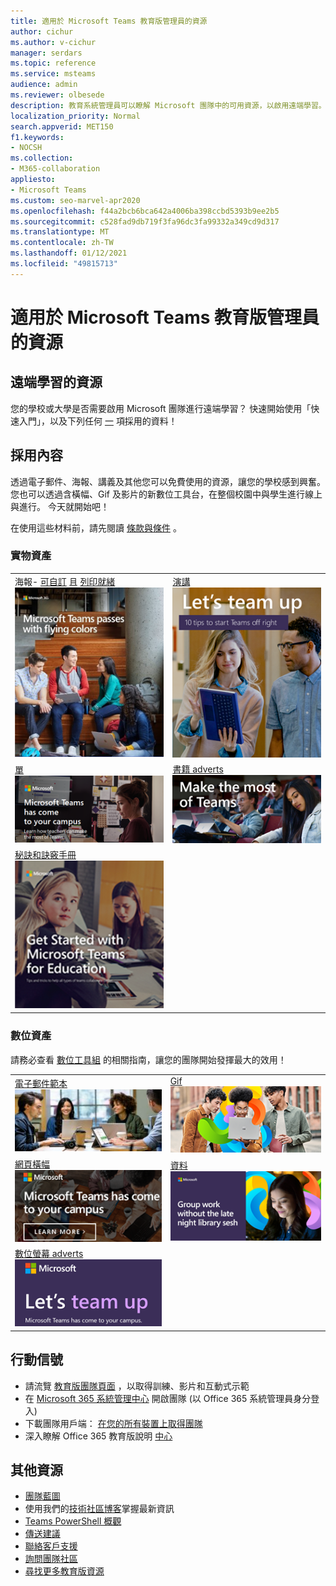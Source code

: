 ```yaml
---
title: 適用於 Microsoft Teams 教育版管理員的資源
author: cichur
ms.author: v-cichur
manager: serdars
ms.topic: reference
ms.service: msteams
audience: admin
ms.reviewer: olbesede
description: 教育系統管理員可以瞭解 Microsoft 團隊中的可用資源，以啟用遠端學習。
localization_priority: Normal
search.appverid: MET150
f1.keywords:
- NOCSH
ms.collection:
- M365-collaboration
appliesto:
- Microsoft Teams
ms.custom: seo-marvel-apr2020
ms.openlocfilehash: f44a2bcb6bca642a4006ba398ccbd5393b9ee2b5
ms.sourcegitcommit: c528fad9db719f3fa96dc3fa99332a349cd9d317
ms.translationtype: MT
ms.contentlocale: zh-TW
ms.lasthandoff: 01/12/2021
ms.locfileid: "49815713"
---
```

<a name="microsoft-teams-resources-for-education-admins"></a>適用於 Microsoft Teams 教育版管理員的資源
==============================================

## <a name="resources-for-remote-learning"></a>遠端學習的資源

您的學校或大學是否需要啟用 Microsoft 團隊進行遠端學習？ 快速開始使用「快速入門」，以及下列任何 [一](https://github.com/MicrosoftDocs/OfficeDocs-SkypeForBusiness/blob/live/Teams/downloads/edu-resources/teams-for-education-getting-started-1-pager.pdf?raw=true) 項採用的資料！

## <a name="adoption-content"></a>採用內容

透過電子郵件、海報、講義及其他您可以免費使用的資源，讓您的學校感到興奮。 您也可以透過含橫幅、Gif 及影片的新數位工具台，在整個校園中與學生進行線上與進行。 今天就開始吧！

在使用這些材料前，請先閱讀 [條款與條件](https://github.com/MicrosoftDocs/OfficeDocs-SkypeForBusiness/blob/live/Teams/downloads/edu-resources/license_agreement_teams_for_education.pdf?raw=true) 。

### <a name="physical-assets"></a>實物資產

| |  |
|---------|---------|
|海報- [可自訂](https://github.com/MicrosoftDocs/OfficeDocs-SkypeForBusiness/blob/live/Teams/downloads/edu-resources/posters-customizable.zip?raw=true) 且 [列印就緒](https://github.com/MicrosoftDocs/OfficeDocs-SkypeForBusiness/blob/live/Teams/downloads/edu-resources/posters-print-ready.zip?raw=true)<br>![標牌的螢幕擷取畫面](media/edu-adoption-posters.png)     |[演講](https://github.com/MicrosoftDocs/OfficeDocs-SkypeForBusiness/blob/live/Teams/downloads/edu-resources/handouts.zip?raw=true)<br>![講義的螢幕擷取畫面](media/edu-adoption-handouts.png)|
|[單](https://github.com/MicrosoftDocs/OfficeDocs-SkypeForBusiness/blob/live/Teams/downloads/edu-resources/flyers.zip?raw=true)<br>![傳單的螢幕擷取畫面](media/edu-adoption-flyers.png)   |[書籍 adverts](https://github.com/MicrosoftDocs/OfficeDocs-SkypeForBusiness/blob/live/Teams/downloads/edu-resources/book-adverts.zip?raw=true)<br>![書籍啟用廣告的螢幕擷取畫面](media/edu-adoption-book-adverts.png)         |
|[秘訣和訣竅手冊](https://github.com/MicrosoftDocs/OfficeDocs-SkypeForBusiness/blob/live/Teams/downloads/edu-resources/get-started-tips-tricks.zip?raw=true)<br> ![螢幕擷取畫面](media/edu-adoption-get-started.png)    |

### <a name="digital-assets"></a>數位資產

請務必查看 [數位工具組](https://github.com/MicrosoftDocs/OfficeDocs-SkypeForBusiness/blob/live/Teams/downloads/edu-resources/digital-toolkit-guidance.zip?raw=true) 的相關指南，讓您的團隊開始發揮最大的效用！ 

|  |  |
|---------|---------|
|[電子郵件範本](https://github.com/MicrosoftDocs/OfficeDocs-SkypeForBusiness/blob/live/Teams/downloads/edu-resources/email-templates.zip?raw=true)<br> ![螢幕擷取畫面](media/edu-adoption-email-templates.png)    |[Gif](https://github.com/MicrosoftDocs/OfficeDocs-SkypeForBusiness/blob/live/Teams/downloads/edu-resources/gifs.zip?raw=true) <br> ![GIF 中的螢幕擷取畫面](media/edu-adoption-gifs.png)      |
|[網頁橫幅](https://github.com/MicrosoftDocs/OfficeDocs-SkypeForBusiness/blob/live/Teams/downloads/edu-resources/web-banners.zip?raw=true)<br>![網頁橫幅的螢幕擷取畫面](media/edu-adoption-web-banners.png)    |[資料](https://github.com/MicrosoftDocs/OfficeDocs-SkypeForBusiness/blob/live/Teams/downloads/edu-resources/videos.zip?raw=true)<br>![螢幕擷取畫面](media/edu-adoption-videos.png)          |
|[數位螢幕 adverts](https://github.com/MicrosoftDocs/OfficeDocs-SkypeForBusiness/blob/live/Teams/downloads/edu-resources/digital-screen-adverts.zip?raw=true)<br>![數位螢幕啟用廣告的螢幕擷取畫面](media/edu-adoption-digital-screen-adverts.png)   |      |

## <a name="call-to-action"></a>行動信號

- 請流覽 [教育版團隊頁面](https://www.microsoft.com/en-us/education/products/teams/default.aspx) ，以取得訓練、影片和互動式示範
- 在 [Microsoft 365 系統管理中心](https://portal.office.com/adminportal/home#/Settings/ServicesAndAddIns) 開啟團隊 (以 Office 365 系統管理員身分登入) 
- 下載團隊用戶端： [在您的所有裝置上取得團隊](https://teams.microsoft.com/downloads)
- 深入瞭解 Office 365 教育版說明 [中心](https://support.office.com/education)

## <a name="additional-resources"></a>其他資源

- [團隊藍圖](https://aka.ms/teamsroadmap)
- 使用我們的[技術社區博客](https://techcommunity.microsoft.com/t5/Microsoft-Teams-Blog/bg-p/MicrosoftTeamsBlog)掌握最新資訊
- [Teams PowerShell 概觀](teams-powershell-overview.md)
- [傳送建議](https://aka.ms/eduuservoice)
- [聯絡客戶支援](https://aka.ms/o365portal)
- [詢問團隊社區](https://aka.ms/msteamscommunity)
- [尋找更多教育版資源](https://education.microsoft.com/)
